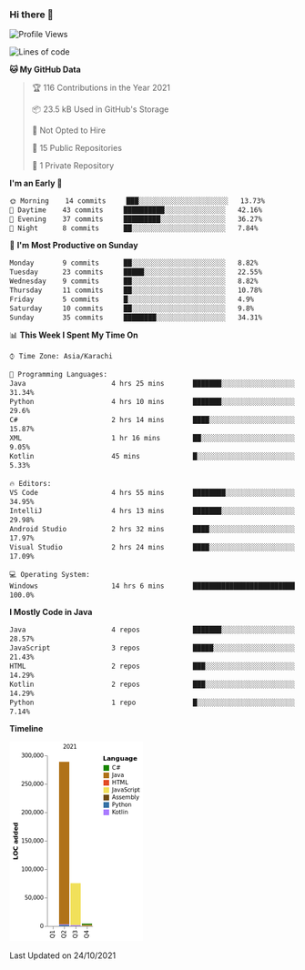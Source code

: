 ### Hi there 👋

<!--
**BilalJaved15/BilalJaved15** is a ✨ _special_ ✨ repository because its `README.md` (this file) appears on your GitHub profile.

Here are some ideas to get you started:

- 🔭 I’m currently working on ...
- 🌱 I’m currently learning ...
- 👯 I’m looking to collaborate on ...
- 🤔 I’m looking for help with ...
- 💬 Ask me about ...
- 📫 How to reach me: ...
- 😄 Pronouns: ...
- ⚡ Fun fact: ...
-->

<!--START_SECTION:waka-->
![Profile Views](http://img.shields.io/badge/Profile%20Views-6-blue)

![Lines of code](https://img.shields.io/badge/From%20Hello%20World%20I%27ve%20Written-368709%20lines%20of%20code-blue)

**🐱 My GitHub Data** 

> 🏆 116 Contributions in the Year 2021
 > 
> 📦 23.5 kB Used in GitHub's Storage 
 > 
> 🚫 Not Opted to Hire
 > 
> 📜 15 Public Repositories 
 > 
> 🔑 1 Private Repository 
 > 
**I'm an Early 🐤** 

```text
🌞 Morning    14 commits     ███░░░░░░░░░░░░░░░░░░░░░░   13.73% 
🌆 Daytime    43 commits     ██████████░░░░░░░░░░░░░░░   42.16% 
🌃 Evening    37 commits     █████████░░░░░░░░░░░░░░░░   36.27% 
🌙 Night      8 commits      ██░░░░░░░░░░░░░░░░░░░░░░░   7.84%

```
📅 **I'm Most Productive on Sunday** 

```text
Monday       9 commits      ██░░░░░░░░░░░░░░░░░░░░░░░   8.82% 
Tuesday      23 commits     █████░░░░░░░░░░░░░░░░░░░░   22.55% 
Wednesday    9 commits      ██░░░░░░░░░░░░░░░░░░░░░░░   8.82% 
Thursday     11 commits     ██░░░░░░░░░░░░░░░░░░░░░░░   10.78% 
Friday       5 commits      █░░░░░░░░░░░░░░░░░░░░░░░░   4.9% 
Saturday     10 commits     ██░░░░░░░░░░░░░░░░░░░░░░░   9.8% 
Sunday       35 commits     ████████░░░░░░░░░░░░░░░░░   34.31%

```


📊 **This Week I Spent My Time On** 

```text
⌚︎ Time Zone: Asia/Karachi

💬 Programming Languages: 
Java                     4 hrs 25 mins       ███████░░░░░░░░░░░░░░░░░░   31.34% 
Python                   4 hrs 10 mins       ███████░░░░░░░░░░░░░░░░░░   29.6% 
C#                       2 hrs 14 mins       ████░░░░░░░░░░░░░░░░░░░░░   15.87% 
XML                      1 hr 16 mins        ██░░░░░░░░░░░░░░░░░░░░░░░   9.05% 
Kotlin                   45 mins             █░░░░░░░░░░░░░░░░░░░░░░░░   5.33%

🔥 Editors: 
VS Code                  4 hrs 55 mins       ████████░░░░░░░░░░░░░░░░░   34.95% 
IntelliJ                 4 hrs 13 mins       ███████░░░░░░░░░░░░░░░░░░   29.98% 
Android Studio           2 hrs 32 mins       ████░░░░░░░░░░░░░░░░░░░░░   17.97% 
Visual Studio            2 hrs 24 mins       ████░░░░░░░░░░░░░░░░░░░░░   17.09%

💻 Operating System: 
Windows                  14 hrs 6 mins       █████████████████████████   100.0%

```

**I Mostly Code in Java** 

```text
Java                     4 repos             ███████░░░░░░░░░░░░░░░░░░   28.57% 
JavaScript               3 repos             █████░░░░░░░░░░░░░░░░░░░░   21.43% 
HTML                     2 repos             ███░░░░░░░░░░░░░░░░░░░░░░   14.29% 
Kotlin                   2 repos             ███░░░░░░░░░░░░░░░░░░░░░░   14.29% 
Python                   1 repo              █░░░░░░░░░░░░░░░░░░░░░░░░   7.14%

```


**Timeline**

![Chart not found](https://raw.githubusercontent.com/BilalJaved15/BilalJaved15/main/charts/bar_graph.png) 


 Last Updated on 24/10/2021
<!--END_SECTION:waka-->
